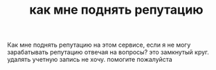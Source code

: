 ﻿---
title: "как мне поднять репутацию"
se.owner.user_id: 497254
se.owner.display_name: "Mike Novi"
se.owner.link: "https://ru.meta.stackoverflow.com/users/497254/mike-novi"
se.link: "https://ru.meta.stackoverflow.com/questions/13108/%d0%ba%d0%b0%d0%ba-%d0%bc%d0%bd%d0%b5-%d0%bf%d0%be%d0%b4%d0%bd%d1%8f%d1%82%d1%8c-%d1%80%d0%b5%d0%bf%d1%83%d1%82%d0%b0%d1%86%d0%b8%d1%8e"
se.question_id: 13108
se.post_type: question
---
<p>Как мне поднять репутацию на этом сервисе, если я не могу зарабатывать репутацию отвечая на вопросы? это замкнутый круг. удалять учетную запись не хочу. помогите пожалуйста</p>
